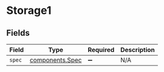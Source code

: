 # Storage1


## Fields

| Field                                              | Type                                               | Required                                           | Description                                        |
| -------------------------------------------------- | -------------------------------------------------- | -------------------------------------------------- | -------------------------------------------------- |
| `spec`                                             | [components.Spec](../../models/components/spec.md) | :heavy_minus_sign:                                 | N/A                                                |